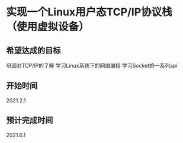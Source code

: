 # 实现一个Linux用户态TCP/IP协议栈（使用虚拟设备）

## 希望达成的目标
巩固对TCP/IP的了解
学习Linux系统下的网络编程
学习Socket的一系列api

## 开始时间
2021.2.1

## 预计完成时间
2021.6.1